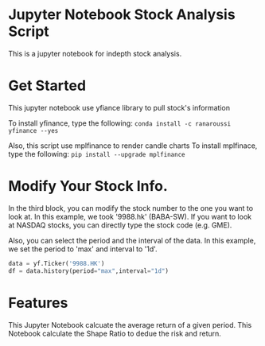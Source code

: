 # Jupyter Notebook Stock Analysis Script

This is a jupyter notebook for indepth stock analysis.

# Get Started

This jupyter notebook use yfiance library to pull stock's information

To install yfinance, type the following:
`conda install -c ranaroussi yfinance --yes`

Also, this script use mplfinance to render candle charts
To install mplfinace, type the following:
`pip install --upgrade mplfinance`

# Modify Your Stock Info.

In the third block, you can modify the stock number to the one you want to look at. In this example, we took '9988.hk' (BABA-SW). If you want to look at NASDAQ stocks, you can directly type the stock code (e.g. GME).

Also, you can select the period and the interval of the data. In this example, we set the period to 'max' and interval to '1d'.

````python
data = yf.Ticker('9988.HK')
df = data.history(period="max",interval="1d")
````



# Features

This Jupyter Notebook calcuate the average return of a given period. This Notebook calculate the Shape Ratio to dedue the risk and return.
